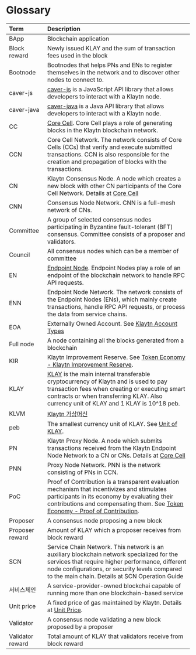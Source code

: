 # Glossary

| Term             | Description                                                                                                                                                                                                                                                                             |
|:---------------- |:--------------------------------------------------------------------------------------------------------------------------------------------------------------------------------------------------------------------------------------------------------------------------------------- |
| BApp             | Blockchain application                                                                                                                                                                                                                                                                  |
| Block reward     | Newly issued KLAY and the sum of transaction fees used in the block                                                                                                                                                                                                                     |
| Bootnode         | Bootnodes that helps PNs and ENs to register themselves in the network and to discover other nodes to connect to.                                                                                                                                                                       |
| caver-js         | [caver-js](../bapp/sdk/caver-js/README.md) is a JavaScript API library that allows developers to interact with a Klaytn node.                                                                                                                                                           |
| caver-java       | [caver-java](../bapp/sdk/caver-java/README.md) is a Java API library that allows developers to interact with a Klaytn node.                                                                                                                                                             |
| CC               | [Core Cell](../node/core-cell/README.md). Core Cell plays a role of generating blocks in the Klaytn blockchain network.                                                                                                                                                                 |
| CCN              | Core Cell Network. The network consists of Core Cells \(CCs\) that verify and execute submitted transactions. CCN is also responsible for the creation and propagation of blocks with the transactions.                                                                               |
| CN               | Klaytn Consensus Node. A node which creates a new block with other CN participants of the Core Cell Network. Details at [Core Cell](../node/core-cell/README.md)                                                                                                                        |
| CNN              | Consensus Node Network. CNN is a full-mesh network of CNs.                                                                                                                                                                                                                              |
| Committee        | A group of selected consensus nodes participating in Byzantine fault-tolerant \(BFT\) consensus. Committee consists of a proposer and validators.                                                                                                                                     |
| Council          | All consensus nodes which can be a member of committee                                                                                                                                                                                                                                  |
| EN               | [Endpoint Node](../node/endpoint-node/README.md). Endpoint Nodes play a role of an endpoint of the blockchain network to handle RPC API requests.                                                                                                                                       |
| ENN              | Endpoint Node Network. The network consists of the Endpoint Nodes \(ENs\), which mainly create transactions, handle RPC API requests, or process the data from service chains.                                                                                                        |
| EOA              | Externally Owned Account. See [Klaytn Account Types](../klaytn/design/accounts.md#klaytn-account-types)                                                                                                                                                                                 |
| Full node        | A node containing all the blocks generated from a blockchain                                                                                                                                                                                                                            |
| KIR              | Klaytn Improvement Reserve. See [Token Economy - Klaytn Improvement Reserve](../klaytn/design/token-economy.md#klaytn-improvement-reserve).                                                                                                                                             |
| KLAY             | [KLAY](../klaytn/design/klaytn-native-coin-klay.md) is the main internal transferable cryptocurrency of Klaytn and is used to pay transaction fees when creating or executing smart contracts or when transferring KLAY. Also currency unit of KLAY and 1 KLAY is 10^18 peb.            |
| KLVM             | [Klaytn 가상머신](../klaytn/design/computation/klaytn-virtual-machine.md)                                                                                                                                                                                                                   |
| peb              | The smallest currency unit of KLAY. See [Unit of KLAY](../klaytn/design/klaytn-native-coin-klay.md#units-of-klay).                                                                                                                                                                      |
| PN               | Klaytn Proxy Node. A node which submits transactions received from the Klaytn Endpoint Node Network to a CN or CNs. Details at [Core Cell](../node/core-cell/README.md)                                                                                                                 |
| PNN              | Proxy Node Network. PNN is the network consisting of PNs in CCN.                                                                                                                                                                                                                        |
| PoC              | Proof of Contribution is a transparent evaluation mechanism that incentivizes and stimulates participants in its economy by evaluating their contributions and compensating them. See [Token Economy - Proof of Contribution](../klaytn/design/token-economy.md#proof-of-contribution). |
| Proposer         | A consensus node proposing a new block                                                                                                                                                                                                                                                  |
| Proposer reward  | Amount of KLAY which a proposer receives from block reward                                                                                                                                                                                                                              |
| SCN              | Service Chain Network. This network is an auxiliary blockchain network specialized for the services that require higher performance, different node configurations, or security levels compared to the main chain. Details at SCN Operation Guide                                       |
| 서비스체인            | A service-provider-owned blockchai capable of running more than one blockchain-based service                                                                                                                                                                                            |
| Unit price       | A fixed price of gas maintained by Klaytn. Details at [Unit Price](../klaytn/design/transaction-fees.md#unit-price).                                                                                                                                                                    |
| Validator        | A consensus node validating a new block proposed by a proposer                                                                                                                                                                                                                          |
| Validator reward | Total amount of KLAY that validators receive from block reward                                                                                                                                                                                                                          |